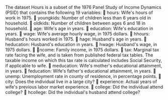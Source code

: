 The dataset Hours is a subset of the 1976 Panel Study of Income Dynamics (PSID) that contains the
following 19 variables:
 hours: Wife's hours of work in 1975.
 youngkids: Number of children less than 6 years old in household.
 oldkids: Number of children between ages 6 and 18 in household.
 age: Wife's age in years.
 education: Wife's education in years.
 wage: Wife's average hourly wage, in 1975 dollars.
 hhours: Husband's hours worked in 1975.
 hage: Husband's age in years.
 heducation: Husband's education in years.
 hwage: Husband's wage, in 1975 dollars.
 ncome: Family income, in 1975 dollars.
 tax: Marginal tax rate facing the wife, and is taken from published federal tax tables. The
taxable income on which this tax rate is calculated includes Social Security, if applicable to wife.
 meducation: Wife's mother's educational attainment, in years.
 feducation: Wife's father's educational attainment, in years.
 unemp: Unemployment rate in county of residence, in percentage points.
 city: Does the individual live in a large city?
 experience: Actual years of wife's previous labor market experience.
 college: Did the individual attend college?
 hcollege: Did the individual's husband attend college?
